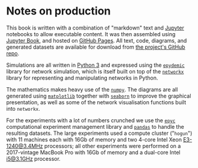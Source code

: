 # Notes on production

This book is written with a combination of "markdown" text and
[Jupyter](https://www.jjupyter.org) notebooks to allow executable
content. It was then assembled using [Jupyter
Book](https://jupyterbook.org), and hosted on [GitHub
Pages](https://pages.github.com/).  All text, code, diagrams, and
generated datasets are available for download from [the project's
GitHub repo](https://github.com/simoninireland/introduction-to-epidemics).

Simulations are all written in [Python 3](https://www.python.org) and
expressed using the
[`epydemic`](https://pyepydemic.readthedocs.io/en/latest/) library for
network simulation, which is itself built on top of the
[`networkx`](https://networkx.github.io/) library for representing and
manipulating networks in Python.

The mathematics makes heavy use of the [`numpy`](https://numpy.org/).
The diagrams are all generated using
[`matplotlib`](https://matplotlib.org/) together with
[`seaborn`](https://seaborn.pydata.org/) to improve the graphical
presentation, as well as some of the network visualisation functions
built into `networkx`.

For the experiments with a lot of numbers crunched we use the
[`epyc`](https://epyc.readthedocs.io/en/latest/) computational
experiment management library and
[`pandas`](https://pandas.pydata.org/) to handle the resulting
datasets. The large experiments used a compute cluster ("`hogun`")
with 11 machines each with 16Gb of memory and two 4-core Intel Xeon
E3-1240@3.4MHz processors; all other experiments were performed on a
2017-vintage MacBook Pro with 16Gb of memory and a dual-core Intel
i5@3.1GHz processor.  


